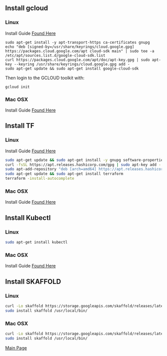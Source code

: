 ## Install gcloud
### Linux
Install Guide [Found Here](https://cloud.google.com/sdk/docs/install)
```
sudo apt-get install -y apt-transport-https ca-certificates gnupg
echo "deb [signed-by=/usr/share/keyrings/cloud.google.gpg] https://packages.cloud.google.com/apt cloud-sdk main" | sudo tee -a /etc/apt/sources.list.d/google-cloud-sdk.list
curl https://packages.cloud.google.com/apt/doc/apt-key.gpg | sudo apt-key --keyring /usr/share/keyrings/cloud.google.gpg add -
sudo apt-get update && sudo apt-get install google-cloud-sdk
```
Then login to the GCLOUD toolkit with:
```
gcloud init
```

### Mac OSX
Install Guide [Found Here](https://cloud.google.com/sdk/docs/install-sdk#mac)

## Install TF
### Linux
Install Guide [Found Here](https://learn.hashicorp.com/tutorials/terraform/install-cli)
```bash
sudo apt-get update && sudo apt-get install -y gnupg software-properties-common curl
curl -fsSL https://apt.releases.hashicorp.com/gpg | sudo apt-key add -
sudo apt-add-repository "deb [arch=amd64] https://apt.releases.hashicorp.com $(lsb_release -cs) main"
sudo apt-get update && sudo apt-get install terraform
terraform -install-autocomplete
```
### Mac OSX
Install Guide [Found Here](https://developer.hashicorp.com/terraform/tutorials/aws-get-started/install-cli)

## Install Kubectl
### Linux
```bash
sudo apt-get install kubectl
```
### Mac OSX
Install Guide [Found Here](https://kubernetes.io/docs/tasks/tools/install-kubectl-macos/)

## Install SKAFFOLD
### Linux
```bash
curl -Lo skaffold https://storage.googleapis.com/skaffold/releases/latest/skaffold-linux-amd64 && \
sudo install skaffold /usr/local/bin/
```
### Mac OSX
```bash
curl -Lo skaffold https://storage.googleapis.com/skaffold/releases/latest/skaffold-darwin-amd64 && \
sudo install skaffold /usr/local/bin/
```


[Main Page](../../)
